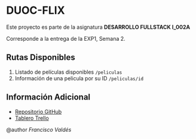 # DUOC-FLIX

Este proyecto es parte de la asignatura **DESARROLLO FULLSTACK I_002A**

Corresponde a la entrega de la EXP1, Semana 2.



## Rutas Disponibles

1. Listado de películas disponibles `/peliculas`
2. Información de una pelicula por su ID `/peliculas/id`


## Información Adicional

- [Repositorio GitHub](https://github.com/ecodisonante/DUOC-FLIX)
- [Tablero Trello](https://trello.com/invite/b/Rf79QjYd/ATTI1a97b75eb22f09f0744699b607d6f2b1A48F3477/desarrollo-fullstack-i002a)


@author _Francisco Valdés_